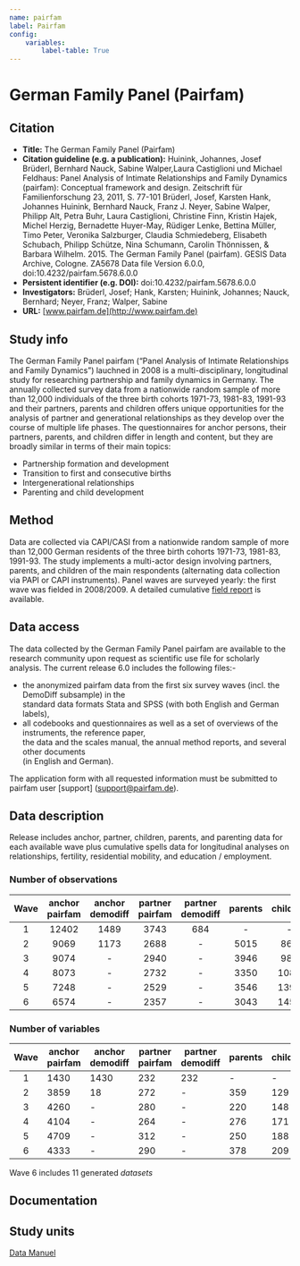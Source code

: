 ```yaml
---
name: pairfam
label: Pairfam
config:
    variables:
        label-table: True
---
```


# German Family Panel (Pairfam)

## Citation

* **Title:** The German Family Panel (Pairfam)
* **Citation guideline (e.g. a publication):**  Huinink, Johannes, Josef Brüderl, Bernhard Nauck, Sabine Walper,Laura Castiglioni und Michael Feldhaus: Panel Analysis of Intimate Relationships and Family Dynamics (pairfam): Conceptual framework and design. Zeitschrift für Familienforschung 23, 2011, S. 77-101 Brüderl, Josef, Karsten Hank, Johannes Huinink, Bernhard Nauck, Franz J. Neyer, Sabine Walper, Philipp Alt, Petra Buhr, Laura Castiglioni, Christine Finn, Kristin Hajek, Michel Herzig, Bernadette Huyer-May, Rüdiger Lenke, Bettina Müller, Timo Peter, Veronika Salzburger, Claudia Schmiedeberg, Elisabeth Schubach, Philipp Schütze, Nina Schumann, Carolin Thönnissen, & Barbara Wilhelm. 2015. The German Family Panel (pairfam). GESIS Data Archive, Cologne. ZA5678 Data file Version 6.0.0, doi:10.4232/pairfam.5678.6.0.0
* **Persistent identifier (e.g. DOI):** doi:10.4232/pairfam.5678.6.0.0
* **Investigators:** Brüderl, Josef; Hank, Karsten; Huinink, Johannes; Nauck, Bernhard; Neyer, Franz; Walper, Sabine
* **URL:** [www.pairfam.de](http://www.pairfam.de)

## Study info

The German Family Panel pairfam (“Panel Analysis of Intimate Relationships and Family Dynamics”) lauchned in 2008 is a multi-disciplinary, longitudinal study for researching partnership and family dynamics in Germany. The annually collected survey data from a nationwide random sample of more than 12,000 individuals of the three birth cohorts 1971-73, 1981-83, 1991-93 and their partners, parents and children offers unique opportunities for the analysis of partner and generational relationships as they develop over the course of multiple life phases. The questionnaires for anchor persons, their partners, parents, and children differ in length and content, but they are broadly similar in terms of their main topics:    
 
*   Partnership formation and development 
*   Transition to first and consecutive births 
*   Intergenerational relationships 
*   Parenting and child development

## Method

Data are collected via CAPI/CASI from a nationwide random sample of more than 12,000 German residents of the three birth cohorts 1971-73, 1981-83, 1991-93. The study implements a multi-actor design involving partners, parents, and children of the main respondents (alternating data collection via PAPI or CAPI instruments). 
Panel waves are surveyed yearly: the first wave was fielded in 2008/2009.
A detailed cumulative [field report](http://www.pairfam.de/fileadmin/user_upload/redakteur/publis/Dokumentation/TechnicalPapers/TP01_Field-Report_pairfam6.0.pdf) is available. 

## Data access

The data collected by the German Family Panel pairfam are available to the research community upon request as scientific use file for scholarly analysis. The current release 6.0 includes the following files:-
* the anonymized pairfam data from the first six survey waves (incl. the DemoDiff subsample) in the    
  standard data formats Stata and SPSS (with both English and German labels),
* all codebooks and questionnaires as well as a set of overviews of the instruments, the reference paper,    
  the data and the scales manual, the annual method reports, and several other documents    
  (in English and German).

The application form with all requested information must be submitted to pairfam user [support]  (support@pairfam.de).

## Data description

Release includes anchor, partner, children, parents, and parenting data for each available wave plus cumulative spells data for longitudinal analyses on relationships, fertility, residential mobility, and education / employment. 

### Number of observations

|Wave|anchor pairfam|anchor demodiff |partner pairfam|partner demodiff|   parents  |children|parenting|total|
|:---: |:------------:|:---------------:|:--------------:|:--------------:|:------------:|:--------:|:---------:|:-----:|
|1   |12402         |1489            |3743           |684             |-           |   -    | -     |**18318**|    
|2   |9069|1173|2688|-|5015|862|1169|**19976**|
|3|9074|-|2940|-|3946|987|1408|**18355**|
|4|8073|-|2732|-|3350|1084|1576|**16815**|
|5|7248|-|2529|-|3546|1390|2022|**16735**| 
|6|6574|-|2357|-|3043|1450|2251|**15821**|

### Number of variables

|Wave|anchor pairfam|anchor demodiff |partner pairfam|partner demodiff|   parents  |children|parenting|total|
|:---: | ------------ |--------------- |-------------- | -------------- |------------|--------|---------|-----|
|1|1430|1430|232|232|-|-|-|**3324**|
|2|3859|18|272|-|359|129|80|**4717**|
|3|4260|-|280|-|220|148|44|**4952**|
|4|4104|-|264|-|276|171|55|**4870**|
|5|4709|-|312|-|250|188|72|**5963**|
|6|4333|-|290|-|378|209|62|**5272**|
Wave 6 includes 11 generated *datasets*

## Documentation

## Study units
[Data Manuel](http://www.pairfam.de/fileadmin/user_upload/redakteur/publis/Dokumentation/Manuals/Data_Manual_pairfam_5.0.pdf)
